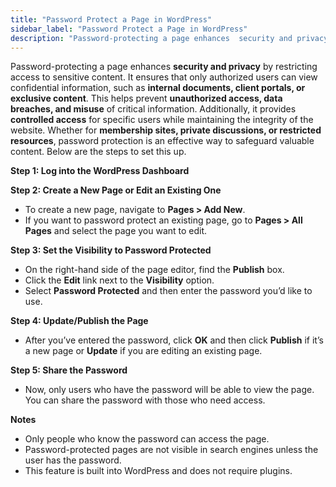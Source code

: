 ```yaml
---
title: "Password Protect a Page in WordPress"
sidebar_label: "Password Protect a Page in WordPress"
description: "Password-protecting a page enhances  security and privacy  by restricting access to sensitive content. It ensures that only authorized users can view confident"
---
```


Password-protecting a page enhances **security and privacy** by restricting access to sensitive content. It ensures that only authorized users can view confidential information, such as **internal documents, client portals, or exclusive content**. This helps prevent **unauthorized access, data breaches, and misuse** of critical information. Additionally, it provides **controlled access** for specific users while maintaining the integrity of the website. Whether for **membership sites, private discussions, or restricted resources**, password protection is an effective way to safeguard valuable content. Below are the steps to set this up.

**Step 1: Log into the WordPress Dashboard**

**Step 2: Create a New Page or Edit an Existing One**

*   To create a new page, navigate to **Pages > Add New**.
*   If you want to password protect an existing page, go to **Pages > All Pages** and select the page you want to edit.

**Step 3: Set the Visibility to Password Protected**

*   On the right-hand side of the page editor, find the **Publish** box.
*   Click the **Edit** link next to the **Visibility** option.
*   Select **Password Protected** and then enter the password you’d like to use.

**Step 4: Update/Publish the Page**

*   After you’ve entered the password, click **OK** and then click **Publish** if it’s a new page or **Update** if you are editing an existing page.

**Step 5: Share the Password**

*   Now, only users who have the password will be able to view the page. You can share the password with those who need access.

**Notes**

*   Only people who know the password can access the page.
*   Password-protected pages are not visible in search engines unless the user has the password.
*   This feature is built into WordPress and does not require plugins.